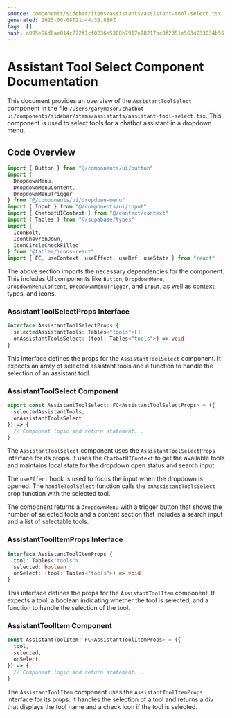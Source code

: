 ```yaml
---
source: components/sidebar/items/assistants/assistant-tool-select.tsx
generated: 2025-06-08T21:44:39.880Z
tags: []
hash: a095e96d6ae014c772f1cf0236e5308b7917e78217bc0f2351e5634233034b56
---
```


# Assistant Tool Select Component Documentation

This document provides an overview of the `AssistantToolSelect` component in the file `/Users/garymason/chatbot-ui/components/sidebar/items/assistants/assistant-tool-select.tsx`. This component is used to select tools for a chatbot assistant in a dropdown menu.

## Code Overview

```ts
import { Button } from "@/components/ui/button"
import {
  DropdownMenu,
  DropdownMenuContent,
  DropdownMenuTrigger
} from "@/components/ui/dropdown-menu"
import { Input } from "@/components/ui/input"
import { ChatbotUIContext } from "@/context/context"
import { Tables } from "@/supabase/types"
import {
  IconBolt,
  IconChevronDown,
  IconCircleCheckFilled
} from "@tabler/icons-react"
import { FC, useContext, useEffect, useRef, useState } from "react"
```

The above section imports the necessary dependencies for the component. This includes UI components like `Button`, `DropdownMenu`, `DropdownMenuContent`, `DropdownMenuTrigger`, and `Input`, as well as context, types, and icons.

### AssistantToolSelectProps Interface

```ts
interface AssistantToolSelectProps {
  selectedAssistantTools: Tables<"tools">[]
  onAssistantToolsSelect: (tool: Tables<"tools">) => void
}
```

This interface defines the props for the `AssistantToolSelect` component. It expects an array of selected assistant tools and a function to handle the selection of an assistant tool.

### AssistantToolSelect Component

```ts
export const AssistantToolSelect: FC<AssistantToolSelectProps> = ({
  selectedAssistantTools,
  onAssistantToolsSelect
}) => {
  // Component logic and return statement...
}
```

The `AssistantToolSelect` component uses the `AssistantToolSelectProps` interface for its props. It uses the `ChatbotUIContext` to get the available tools and maintains local state for the dropdown open status and search input.

The `useEffect` hook is used to focus the input when the dropdown is opened. The `handleToolSelect` function calls the `onAssistantToolsSelect` prop function with the selected tool.

The component returns a `DropdownMenu` with a trigger button that shows the number of selected tools and a content section that includes a search input and a list of selectable tools.

### AssistantToolItemProps Interface

```ts
interface AssistantToolItemProps {
  tool: Tables<"tools">
  selected: boolean
  onSelect: (tool: Tables<"tools">) => void
}
```

This interface defines the props for the `AssistantToolItem` component. It expects a tool, a boolean indicating whether the tool is selected, and a function to handle the selection of the tool.

### AssistantToolItem Component

```ts
const AssistantToolItem: FC<AssistantToolItemProps> = ({
  tool,
  selected,
  onSelect
}) => {
  // Component logic and return statement...
}
```

The `AssistantToolItem` component uses the `AssistantToolItemProps` interface for its props. It handles the selection of a tool and returns a div that displays the tool name and a check icon if the tool is selected.